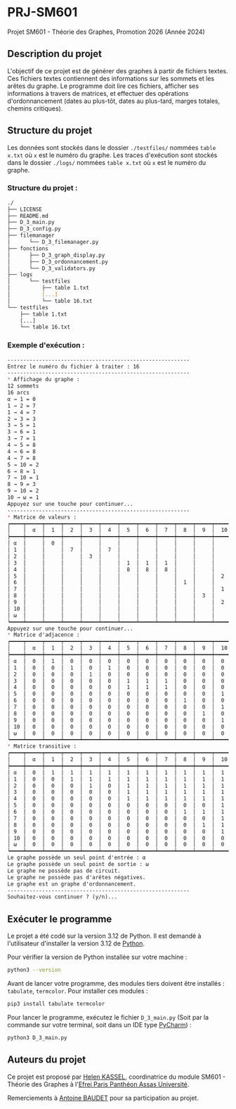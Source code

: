 # PRJ-SM601
Projet SM601 - Théorie des Graphes, Promotion 2026 (Année 2024)

## Description du projet

L'objectif de ce projet est de générer des graphes à partir de fichiers textes. 
Ces fichiers textes contiennent des informations sur les sommets et les arêtes du graphe.
Le programme doit lire ces fichiers, afficher ses informations à travers de matrices, et effectuer des opérations d'ordonnancement (dates au plus-tôt, dates au plus-tard, marges totales, chemins critiques).

## Structure du projet

Les données sont stockés dans le dossier `./testfiles/` nommées `table x.txt` où `x` est le numéro du graphe.
Les traces d'exécution sont stockés dans le dossier `./logs/` nommées `table x.txt` où `x` est le numéro du graphe.

### Structure du projet : 
```bash
./
├── LICENSE
├── README.md
├── D_3_main.py
├── D_3_config.py
├── filemanager
│      └── D_3_filemanager.py
├── fonctions
│      ├── D_3_graph_display.py
│      ├── D_3_ordonnancement.py
│      └── D_3_validators.py
├── logs
│      └── testfiles
│          ├── table 1.txt
│          [...]
│          └── table 16.txt
└── testfiles
    ├── table 1.txt
    [...]
    └── table 16.txt
```

### Exemple d'exécution :

```markdown
----------------------------------------------------------
Entrez le numéro du fichier à traiter : 16
----------------------------------------------------------
* Affichage du graphe :
12 sommets
16 arcs
α → 1 = 0
1 → 2 = 7
1 → 4 = 7
2 → 3 = 3
3 → 5 = 1
3 → 6 = 1
3 → 7 = 1
4 → 5 = 8
4 → 6 = 8
4 → 7 = 8
5 → 10 = 2
6 → 8 = 1
7 → 10 = 1
8 → 9 = 3
9 → 10 = 2
10 → ω = 1
Appuyez sur une touche pour continuer...
----------------------------------------------------------
* Matrice de valeurs :
┍━━━━┯━━━━━┯━━━━━┯━━━━━┯━━━━━┯━━━━━┯━━━━━┯━━━━━┯━━━━━┯━━━━━┯━━━━━┯━━━━━━┯━━━━━┑
│    │  α  │  1  │  2  │  3  │  4  │  5  │  6  │  7  │  8  │  9  │  10  │  ω  │
┝━━━━┿━━━━━┿━━━━━┿━━━━━┿━━━━━┿━━━━━┿━━━━━┿━━━━━┿━━━━━┿━━━━━┿━━━━━┿━━━━━━┿━━━━━┥
│ α  │     │  0  │     │     │     │     │     │     │     │     │      │     │
│ 1  │     │     │  7  │     │  7  │     │     │     │     │     │      │     │
│ 2  │     │     │     │  3  │     │     │     │     │     │     │      │     │
│ 3  │     │     │     │     │     │  1  │  1  │  1  │     │     │      │     │
│ 4  │     │     │     │     │     │  8  │  8  │  8  │     │     │      │     │
│ 5  │     │     │     │     │     │     │     │     │     │     │  2   │     │
│ 6  │     │     │     │     │     │     │     │     │  1  │     │      │     │
│ 7  │     │     │     │     │     │     │     │     │     │     │  1   │     │
│ 8  │     │     │     │     │     │     │     │     │     │  3  │      │     │
│ 9  │     │     │     │     │     │     │     │     │     │     │  2   │     │
│ 10 │     │     │     │     │     │     │     │     │     │     │      │  1  │
│ ω  │     │     │     │     │     │     │     │     │     │     │      │     │
┕━━━━┷━━━━━┷━━━━━┷━━━━━┷━━━━━┷━━━━━┷━━━━━┷━━━━━┷━━━━━┷━━━━━┷━━━━━┷━━━━━━┷━━━━━┙
Appuyez sur une touche pour continuer...
* Matrice d'adjacence :
┍━━━━┯━━━━━┯━━━━━┯━━━━━┯━━━━━┯━━━━━┯━━━━━┯━━━━━┯━━━━━┯━━━━━┯━━━━━┯━━━━━━┯━━━━━┑
│    │  α  │  1  │  2  │  3  │  4  │  5  │  6  │  7  │  8  │  9  │  10  │  ω  │
┝━━━━┿━━━━━┿━━━━━┿━━━━━┿━━━━━┿━━━━━┿━━━━━┿━━━━━┿━━━━━┿━━━━━┿━━━━━┿━━━━━━┿━━━━━┥
│ α  │  0  │  1  │  0  │  0  │  0  │  0  │  0  │  0  │  0  │  0  │  0   │  0  │
│ 1  │  0  │  0  │  1  │  0  │  1  │  0  │  0  │  0  │  0  │  0  │  0   │  0  │
│ 2  │  0  │  0  │  0  │  1  │  0  │  0  │  0  │  0  │  0  │  0  │  0   │  0  │
│ 3  │  0  │  0  │  0  │  0  │  0  │  1  │  1  │  1  │  0  │  0  │  0   │  0  │
│ 4  │  0  │  0  │  0  │  0  │  0  │  1  │  1  │  1  │  0  │  0  │  0   │  0  │
│ 5  │  0  │  0  │  0  │  0  │  0  │  0  │  0  │  0  │  0  │  0  │  1   │  0  │
│ 6  │  0  │  0  │  0  │  0  │  0  │  0  │  0  │  0  │  1  │  0  │  0   │  0  │
│ 7  │  0  │  0  │  0  │  0  │  0  │  0  │  0  │  0  │  0  │  0  │  1   │  0  │
│ 8  │  0  │  0  │  0  │  0  │  0  │  0  │  0  │  0  │  0  │  1  │  0   │  0  │
│ 9  │  0  │  0  │  0  │  0  │  0  │  0  │  0  │  0  │  0  │  0  │  1   │  0  │
│ 10 │  0  │  0  │  0  │  0  │  0  │  0  │  0  │  0  │  0  │  0  │  0   │  1  │
│ ω  │  0  │  0  │  0  │  0  │  0  │  0  │  0  │  0  │  0  │  0  │  0   │  0  │
┕━━━━┷━━━━━┷━━━━━┷━━━━━┷━━━━━┷━━━━━┷━━━━━┷━━━━━┷━━━━━┷━━━━━┷━━━━━┷━━━━━━┷━━━━━┙
* Matrice transitive :
┍━━━━┯━━━━━┯━━━━━┯━━━━━┯━━━━━┯━━━━━┯━━━━━┯━━━━━┯━━━━━┯━━━━━┯━━━━━┯━━━━━━┯━━━━━┑
│    │  α  │  1  │  2  │  3  │  4  │  5  │  6  │  7  │  8  │  9  │  10  │  ω  │
┝━━━━┿━━━━━┿━━━━━┿━━━━━┿━━━━━┿━━━━━┿━━━━━┿━━━━━┿━━━━━┿━━━━━┿━━━━━┿━━━━━━┿━━━━━┥
│ α  │  0  │  1  │  1  │  1  │  1  │  1  │  1  │  1  │  1  │  1  │  1   │  1  │
│ 1  │  0  │  0  │  1  │  1  │  1  │  1  │  1  │  1  │  1  │  1  │  1   │  1  │
│ 2  │  0  │  0  │  0  │  1  │  0  │  1  │  1  │  1  │  1  │  1  │  1   │  1  │
│ 3  │  0  │  0  │  0  │  0  │  0  │  1  │  1  │  1  │  1  │  1  │  1   │  1  │
│ 4  │  0  │  0  │  0  │  0  │  0  │  1  │  1  │  1  │  1  │  1  │  1   │  1  │
│ 5  │  0  │  0  │  0  │  0  │  0  │  0  │  0  │  0  │  0  │  0  │  1   │  1  │
│ 6  │  0  │  0  │  0  │  0  │  0  │  0  │  0  │  0  │  1  │  1  │  1   │  1  │
│ 7  │  0  │  0  │  0  │  0  │  0  │  0  │  0  │  0  │  0  │  0  │  1   │  1  │
│ 8  │  0  │  0  │  0  │  0  │  0  │  0  │  0  │  0  │  0  │  1  │  1   │  1  │
│ 9  │  0  │  0  │  0  │  0  │  0  │  0  │  0  │  0  │  0  │  0  │  1   │  1  │
│ 10 │  0  │  0  │  0  │  0  │  0  │  0  │  0  │  0  │  0  │  0  │  0   │  1  │
│ ω  │  0  │  0  │  0  │  0  │  0  │  0  │  0  │  0  │  0  │  0  │  0   │  0  │
┕━━━━┷━━━━━┷━━━━━┷━━━━━┷━━━━━┷━━━━━┷━━━━━┷━━━━━┷━━━━━┷━━━━━┷━━━━━┷━━━━━━┷━━━━━┙
Le graphe possède un seul point d'entrée : α
Le graphe possède un seul point de sortie : ω
Le graphe ne possède pas de circuit.
Le graphe ne possède pas d'arêtes négatives.
Le graphe est un graphe d'ordonnancement.
----------------------------------------------------------
Souhaitez-vous continuer ? (y/n)...
```

## Exécuter le programme

Le projet a été codé sur la version 3.12 de Python.
Il est demandé à l'utilisateur d'installer la version 3.12 de [Python](https://www.python.org/downloads/).

Pour vérifier la version de Python installée sur votre machine :
```bash
python3 --version
```

Avant de lancer votre programme, des modules tiers doivent être installés : `tabulate`, `termcolor`. Pour installer ces modules :
```bash
pip3 install tabulate termcolor
```

Pour lancer le programme, exécutez le fichier `D_3_main.py` (Soit par la commande sur votre terminal, soit dans un IDE type [PyCharm](https://www.jetbrains.com/fr-fr/pycharm/download)) :
```bash
python3 D_3_main.py
```

## Auteurs du projet

Ce projet est proposé par [Helen KASSEL](https://eng.efrei.fr/department-of-mathematics/), coordinatrice du module SM601 - Théorie des Graphes à l'[Efrei Paris Panthéon Assas Université](https://www.efrei.fr/).

Remerciements à [Antoine BAUDET](https://github.com/Kenix0) pour sa participation au projet.

